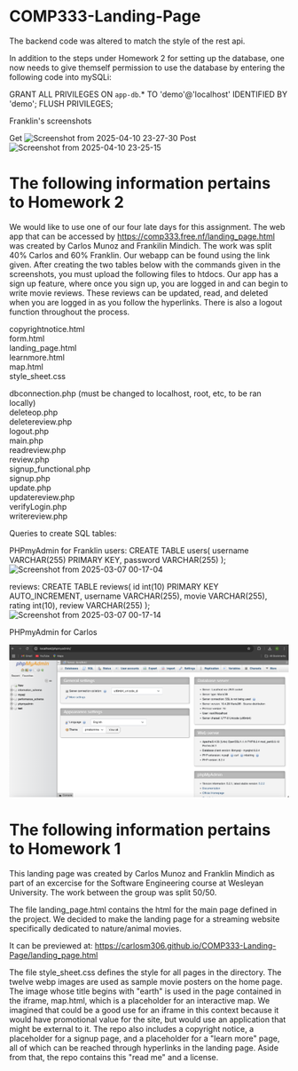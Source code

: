 # COMP333-Landing-Page

The backend code was altered to match the style of the rest api.


In addition to the steps under Homework 2 for setting up the database, one now needs to give themself permission to use the database by entering the following code into mySQLi:

GRANT ALL PRIVILEGES ON `app-db`.* TO 'demo'@'localhost' IDENTIFIED BY 'demo';
FLUSH PRIVILEGES;

Franklin's screenshots

Get
![Screenshot from 2025-04-10 23-27-30](https://github.com/user-attachments/assets/5dc39bed-5700-4043-b0b5-2580b6e86e05)
Post
![Screenshot from 2025-04-10 23-25-15](https://github.com/user-attachments/assets/2431af96-4dee-490d-a562-1ac6792f21f9)


# The following information pertains to Homework 2

We would like to use one of our four late days for this assignment. The web app that can be accessed by https://comp333.free.nf/landing_page.html was created by Carlos Munoz and Frankilin Mindich. The work was split 40% Carlos and 60% Franklin. Our webapp can be found using the link given. After creating the two tables below with the commands given in the screenshots, you must upload the following files to htdocs. Our app has a sign up feature, where once you sign up, you are logged in and can begin to write movie reviews. These reviews can be updated, read, and deleted when you are logged in as you follow the hyperlinks. There is also a logout function throughout the process. <br>

copyrightnotice.html <br>
form.html <br>
landing_page.html <br>
learnmore.html <br>
map.html <br>
style_sheet.css <br>

dbconnection.php (must be changed to localhost, root, etc, to be ran locally) <br>
deleteop.php <br>
deletereview.php <br>
logout.php <br>
main.php <br>
readreview.php <br>
review.php <br>
signup_functional.php <br>
signup.php <br>
update.php <br>
updatereview.php <br>
verifyLogin.php <br>
writereview.php <br>

Queries to create SQL tables:


PHPmyAdmin for Franklin
users:
CREATE TABLE users( username VARCHAR(255) PRIMARY KEY, password VARCHAR(255) );
![Screenshot from 2025-03-07 00-17-04](https://github.com/user-attachments/assets/27e68b15-bab9-475c-b21d-6a49292f8c1c)


reviews:
CREATE TABLE reviews( id int(10) PRIMARY KEY AUTO_INCREMENT, username VARCHAR(255), movie VARCHAR(255), rating int(10), review VARCHAR(255) );
![Screenshot from 2025-03-07 00-17-14](https://github.com/user-attachments/assets/e0e850e5-98b9-4c6b-9a12-4329b357451b)

PHPmyAdmin for Carlos 

![phpmyadmin.png](phpmyadmin.png)


# The following information pertains to Homework 1

This landing page was created by Carlos Munoz and Franklin Mindich as part of an excercise for the Software Engineering course at Wesleyan University. The work between the group was split 50/50. 

The file landing_page.html contains the html for the main page defined in the project. We decided to make the landing page for a streaming website specifically dedicated to nature/animal movies. 

It can be previewed at:
https://carlosm306.github.io/COMP333-Landing-Page/landing_page.html 

The file style_sheet.css defines the style for all pages in the directory. The twelve webp images are used as sample movie posters on the home page. The image whose title begins with "earth" is used in the page contained in the iframe, map.html, which is a placeholder for an interactive map. We imagined that could be a good use for an iframe in this context because it would have promotional value for the site, but would use an application that might be external to it. The repo also includes a copyright notice, a placeholder for a signup page, and a placeholder for a "learn more" page, all of which can be reached through hyperlinks in the landing page. Aside from that, the repo contains this "read me" and a license. 
